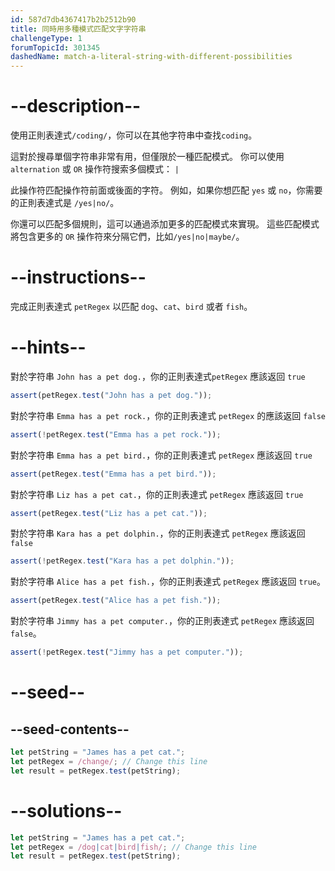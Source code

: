 ```yaml
---
id: 587d7db4367417b2b2512b90
title: 同時用多種模式匹配文字字符串
challengeType: 1
forumTopicId: 301345
dashedName: match-a-literal-string-with-different-possibilities
---
```


# --description--

使用正則表達式`/coding/`，你可以在其他字符串中查找`coding`。

這對於搜尋單個字符串非常有用，但僅限於一種匹配模式。 你可以使用 `alternation` 或 `OR` 操作符搜索多個模式： `|`

此操作符匹配操作符前面或後面的字符。 例如，如果你想匹配 `yes` 或 `no`，你需要的正則表達式是 `/yes|no/`。

你還可以匹配多個規則，這可以通過添加更多的匹配模式來實現。 這些匹配模式將包含更多的 `OR` 操作符來分隔它們，比如`/yes|no|maybe/`。

# --instructions--

完成正則表達式 `petRegex` 以匹配 `dog`、`cat`、`bird` 或者 `fish`。

# --hints--

對於字符串 `John has a pet dog.`，你的正則表達式`petRegex` 應該返回 `true`

```js
assert(petRegex.test("John has a pet dog."));
```

對於字符串 `Emma has a pet rock.`，你的正則表達式 `petRegex` 的應該返回 `false`

```js
assert(!petRegex.test("Emma has a pet rock."));
```

對於字符串 `Emma has a pet bird.`，你的正則表達式 `petRegex` 應該返回 `true`

```js
assert(petRegex.test("Emma has a pet bird."));
```

對於字符串 `Liz has a pet cat.`，你的正則表達式 `petRegex` 應該返回 `true`

```js
assert(petRegex.test("Liz has a pet cat."));
```

對於字符串 `Kara has a pet dolphin.`，你的正則表達式 `petRegex` 應該返回 `false`

```js
assert(!petRegex.test("Kara has a pet dolphin."));
```

對於字符串 `Alice has a pet fish.`，你的正則表達式 `petRegex` 應該返回 `true`。

```js
assert(petRegex.test("Alice has a pet fish."));
```

對於字符串 `Jimmy has a pet computer.`，你的正則表達式 `petRegex` 應該返回 `false`。

```js
assert(!petRegex.test("Jimmy has a pet computer."));
```

# --seed--

## --seed-contents--

```js
let petString = "James has a pet cat.";
let petRegex = /change/; // Change this line
let result = petRegex.test(petString);
```

# --solutions--

```js
let petString = "James has a pet cat.";
let petRegex = /dog|cat|bird|fish/; // Change this line
let result = petRegex.test(petString);
```
